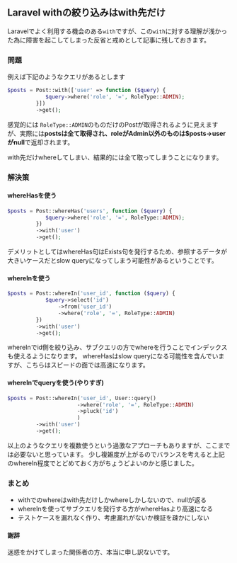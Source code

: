 ## Laravel withの絞り込みはwith先だけ

Laravelでよく利用する機会のある`with`ですが、この`with`に対する理解が浅かった為に障害を起こしてしまった反省と戒めとして記事に残しておきます。


### 問題

例えば下記のようなクエリがあるとします

```php
$posts = Post::with(['user' => function ($query) {
			$query->where('role', '=', RoleType::ADMIN);
		 }])
		 ->get();
```

感覚的には `RoleType::ADMIN`のものだけのPostが取得されるように見えますが、実際には**postsは全て取得され、roleがAdmin以外のものは$posts->userがnull**で返却されます。

with先だけwhereしてしまい、結果的には全て取ってしまうことになります。

### 解決策

#### whereHasを使う

```php
$posts = Post::whereHas('users', function ($query) {
			$query->where('role', '=', RoleType::ADMIN);
		 })
		 ->with('user')
		 ->get();
```

デメリットとしてはwhereHas句はExists句を発行するため、参照するデータが大きいケースだとslow queryになってしまう可能性があるということです。

####  whereInを使う

```php
$posts = Post::whereIn('user_id', function ($query) {
			$query->select('id')
				->from('user_id')
				->where('role', '=', RoleType::ADMIN)
		 })
		 ->with('user')
		 ->get();
```
		

whereInでid側を絞り込み、サブクエリの方でwhereを行うことでインデックスも使えるようになります。
whereHasはslow queryになる可能性を含んでいますが、こちらはスピードの面では高速になります。

#### whereInでqueryを使う(やりすぎ)

```php
$posts = Post::whereIn('user_id', User::query()
					  ->where('role', '=', RoleType::ADMIN)
					  ->pluck('id')
					  )
		 ->with('user')
		 ->get();
```

以上のようなクエリを複数使うという過激なアプローチもありますが、ここまでは必要ないと思っています。
少し複雑度が上がるのでバランスを考えると上記のwhereIn程度でとどめておく方がちょうどよいのかと感じました。

### まとめ

- withでのwhereはwith先だけしかwhereしかしないので、nullが返る
- whereInを使ってサブクエリを発行する方がwhereHasより高速になる
- テストケースを漏れなく作り、考慮漏れがないか検証を疎かにしない

#### 謝辞

迷惑をかけてしまった関係者の方、本当に申し訳ないです。